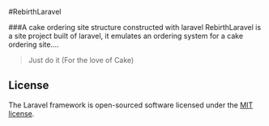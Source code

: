 #RebirthLaravel

###A cake ordering site structure constructed with laravel
RebirthLaravel is a site project built of laravel, it emulates an ordering system for a cake ordering site....

>Just do it (For the love of Cake)

## License

The Laravel framework is open-sourced software licensed under the [MIT license](http://opensource.org/licenses/MIT).
